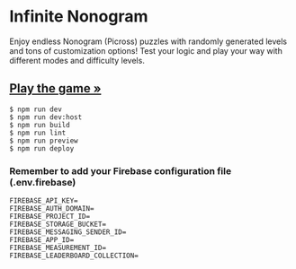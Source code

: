 # Infinite Nonogram

Enjoy endless Nonogram (Picross) puzzles with randomly generated levels and tons of customization options! Test your logic and play your way with different modes and difficulty levels.

## [Play the game »](https://marcodcellamare.github.io/infinite-nonogram/)

```
$ npm run dev
$ npm run dev:host
$ npm run build
$ npm run lint
$ npm run preview
$ npm run deploy
```

### Remember to add your Firebase configuration file (.env.firebase)

```
FIREBASE_API_KEY=
FIREBASE_AUTH_DOMAIN=
FIREBASE_PROJECT_ID=
FIREBASE_STORAGE_BUCKET=
FIREBASE_MESSAGING_SENDER_ID=
FIREBASE_APP_ID=
FIREBASE_MEASUREMENT_ID=
FIREBASE_LEADERBOARD_COLLECTION=
```

